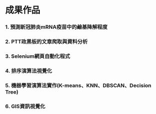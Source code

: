 # 成果作品

### 1. **預測新冠肺炎mRNA疫苗中的鹼基降解程度**

### 2. **PTT政黑板的文章爬取與資料分析**

### 3. **Selenium網頁自動化程式**

### 4. **排序演算法視覺化**

### 5. **機器學習演算法實作(K-means、KNN、DBSCAN、Decision Tree)**

### 6. **GIS資訊視覺化**
